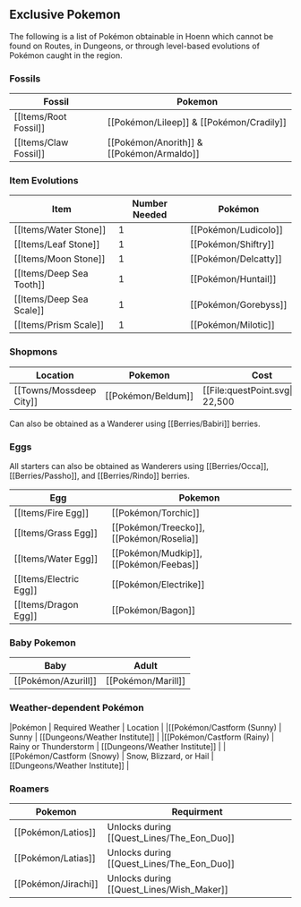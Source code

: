 ## Exclusive Pokemon

The following is a list of Pokémon obtainable in Hoenn which cannot be found on Routes, in Dungeons, or through level-based evolutions of Pokémon caught in the region.

### Fossils
|Fossil|Pokemon|
|---|---|
|[[Items/Root Fossil]]|[[Pokémon/Lileep]] & [[Pokémon/Cradily]]|
|[[Items/Claw Fossil]]|[[Pokémon/Anorith]] & [[Pokémon/Armaldo]]|

### Item Evolutions
|Item|Number Needed|Pokémon|
|---|---|---|
|[[Items/Water Stone]]|1|[[Pokémon/Ludicolo]]
|[[Items/Leaf Stone]]|1|[[Pokémon/Shiftry]]|
|[[Items/Moon Stone]]|1|[[Pokémon/Delcatty]]
|[[Items/Deep Sea Tooth]]|1|[[Pokémon/Huntail]]
|[[Items/Deep Sea Scale]]|1|[[Pokémon/Gorebyss]]|
|[[Items/Prism Scale]]|1|[[Pokémon/Milotic]]

### Shopmons
|Location|Pokemon|Cost|
|---|---|---|
|[[Towns/Mossdeep City]]|[[Pokémon/Beldum]]|[[File:questPoint.svg\|20px]] 22,500|

Can also be obtained as a Wanderer using [[Berries/Babiri]] berries.

### Eggs
All starters can also be obtained as Wanderers using [[Berries/Occa]], [[Berries/Passho]], and [[Berries/Rindo]] berries.

|Egg|Pokemon|
|---|---|
|[[Items/Fire Egg]] | [[Pokémon/Torchic]] |
|[[Items/Grass Egg]] | [[Pokémon/Treecko]], [[Pokémon/Roselia]] |
|[[Items/Water Egg]] | [[Pokémon/Mudkip]], [[Pokémon/Feebas]] |
|[[Items/Electric Egg]] | [[Pokémon/Electrike]] |
|[[Items/Dragon Egg]] | [[Pokémon/Bagon]] |

### Baby Pokemon

|Baby|Adult|
|---|---|
|[[Pokémon/Azurill]]|[[Pokémon/Marill]]|

### Weather-dependent Pokémon
|Pokémon | Required Weather | Location |
|[[Pokémon/Castform (Sunny) | Sunny | [[Dungeons/Weather Institute]] |
|[[Pokémon/Castform (Rainy) | Rainy or Thunderstorm | [[Dungeons/Weather Institute]] |
|[[Pokémon/Castform (Snowy) | Snow, Blizzard, or Hail | [[Dungeons/Weather Institute]] |

### Roamers

|Pokemon|Requirment|
|---|---|
|[[Pokémon/Latios]]|Unlocks during [[Quest_Lines/The_Eon_Duo]]|
|[[Pokémon/Latias]]|Unlocks during [[Quest_Lines/The_Eon_Duo]]|
|[[Pokémon/Jirachi]]|Unlocks during [[Quest_Lines/Wish_Maker]]|